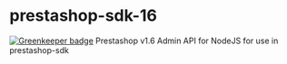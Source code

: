 # prestashop-sdk-16

[![Greenkeeper badge](https://badges.greenkeeper.io/direktspeed/prestashop-sdk-16.svg)](https://greenkeeper.io/)
Prestashop v1.6 Admin API for NodeJS for use in prestashop-sdk
